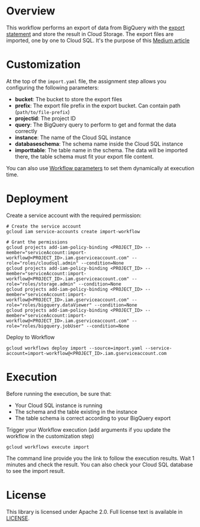 # Overview

This workflow performs an export of data from BigQuery with the 
[export statement](https://cloud.google.com/bigquery/docs/reference/standard-sql/other-statements) and store the result 
in Cloud Storage. The export files are imported, one by one to Cloud SQL. It's the purpose of this 
[Medium article](https://medium.com/google-cloud/replicate-data-from-bigquery-to-cloud-sql-2b23a08c52b1)

# Customization

At the top of the `import.yaml` file, the assignment step allows you configuring the following parameters:

* **bucket**: The bucket to store the export files
* **prefix**: The export file prefix in the export bucket. Can contain path (`path/to/file-prefix`)
* **projectid**: The project ID
* **query**: The BigQuery query to perform to get and format the data correctly
* **instance**: The name of the Cloud SQL instance
* **databaseschema**: The schema name inside the Cloud SQL instance
* **importtable**: The table name in the schema. The data will be imported there, the table schema must fit your 
export file content.

You can also use [Workflow parameters](https://cloud.google.com/workflows/docs/passing-runtime-arguments) to set them 
dynamically at execution time.

# Deployment

Create a service account with the required permission:

```
# Create the service account
gcloud iam service-accounts create import-workflow

# Grant the permissions
gcloud projects add-iam-policy-binding <PROJECT_ID> --member="serviceAccount:import-workflow@<PROJECT_ID>.iam.gserviceaccount.com" --role="roles/cloudsql.admin" --condition=None
gcloud projects add-iam-policy-binding <PROJECT_ID> --member="serviceAccount:import-workflow@<PROJECT_ID>.iam.gserviceaccount.com" --role="roles/storage.admin" --condition=None
gcloud projects add-iam-policy-binding <PROJECT_ID> --member="serviceAccount:import-workflow@<PROJECT_ID>.iam.gserviceaccount.com" --role="roles/bigquery.dataViewer" --condition=None
gcloud projects add-iam-policy-binding <PROJECT_ID> --member="serviceAccount:import-workflow@<PROJECT_ID>.iam.gserviceaccount.com" --role="roles/bigquery.jobUser" --condition=None
```

Deploy to Workflow 
```
gcloud workflows deploy import --source=import.yaml --service-account=import-workflow@<PROJECT_ID>.iam.gserviceaccount.com
```

# Execution

Before running the execution, be sure that:

* Your Cloud SQL instance is running
* The schema and the table existing in the instance
* The table schema is correct according to your BigQuery export

Trigger your Workflow execution (add arguments if you update the workflow in the customization step)
``` 
gcloud workflows execute import
```

The command line provide you the link to follow the execution results. Wait 1 minutes and check the result.
You can also check your Cloud SQL database to see the import result.

# License

This library is licensed under Apache 2.0. Full license text is available in
[LICENSE](https://github.com/guillaumeblaquiere/cloudrun-cloudfunction-compare/tree/master/LICENSE).